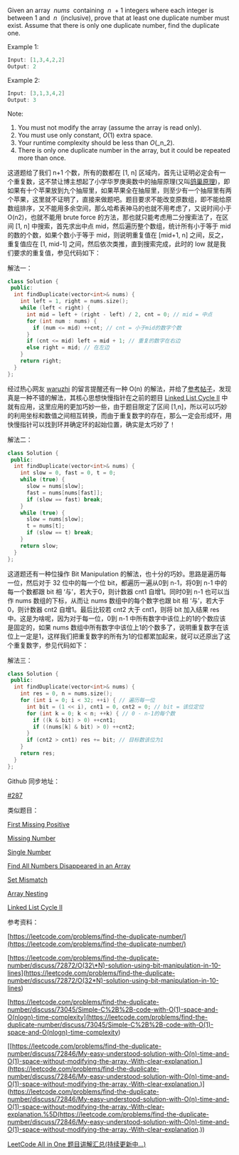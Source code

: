 Given an array  _nums_  containing  _n_  + 1 integers where each integer is between 1 and  _n_  (inclusive), prove that at least one duplicate number must exist. Assume that there is only one duplicate number, find the duplicate one.

Example 1:

```cpp
Input: [1,3,4,2,2]
Output: 2
```

Example 2:

```cpp
Input: [3,1,3,4,2]
Output: 3
```

Note:

1. You must not modify the array (assume the array is read only).
1. You must use only constant, _O_(1) extra space.
1. Your runtime complexity should be less than _O_(\_n_2).
1. There is only one duplicate number in the array, but it could be repeated more than once.

这道题给了我们 n+1 个数，所有的数都在 \[1, n\] 区域内，首先让证明必定会有一个重复数，这不禁让博主想起了小学华罗庚奥数中的抽屉原理(又叫[鸽巢原理](https://zh.wikipedia.org/wiki/%E9%B4%BF%E5%B7%A2%E5%8E%9F%E7%90%86))，即如果有十个苹果放到九个抽屉里，如果苹果全在抽屉里，则至少有一个抽屉里有两个苹果，这里就不证明了，直接来做题吧。题目要求不能改变原数组，即不能给原数组排序，又不能用多余空间，那么哈希表神马的也就不用考虑了，又说时间小于 O(n2)，也就不能用 brute force 的方法，那也就只能考虑用二分搜索法了，在区间 \[1, n\] 中搜索，首先求出中点 mid，然后遍历整个数组，统计所有小于等于 mid 的数的个数，如果个数小于等于 mid，则说明重复值在 \[mid+1, n\] 之间，反之，重复值应在 \[1, mid-1\] 之间，然后依次类推，直到搜索完成，此时的 low 就是我们要求的重复值，参见代码如下：

解法一：

```cpp
class Solution {
 public:
  int findDuplicate(vector<int>& nums) {
    int left = 1, right = nums.size();
    while (left < right) {
      int mid = left + (right - left) / 2, cnt = 0; // mid = 中点
      for (int num : nums) {
        if (num <= mid) ++cnt; // cnt = 小于mid的数字个数
      }
      if (cnt <= mid) left = mid + 1; // 重复的数字在右边
      else right = mid; // 在左边
    }    
    return right;
  }
};
```

经过热心网友 [waruzhi](http://www.cnblogs.com/waruzhi/) 的留言提醒还有一种 O(n) 的解法，并给了[参考帖子](http://bookshadow.com/weblog/2015/09/28/leetcode-find-duplicate-number/)，发现真是一种不错的解法，其核心思想快慢指针在之前的题目 [Linked List Cycle II](http://www.cnblogs.com/grandyang/p/4137302.html) 中就有应用，这里应用的更加巧妙一些，由于题目限定了区间 \[1,n\]，所以可以巧妙的利用坐标和数值之间相互转换，而由于重复数字的存在，那么一定会形成环，用快慢指针可以找到环并确定环的起始位置，确实是太巧妙了！

解法二：

```cpp
class Solution {
 public:
  int findDuplicate(vector<int>& nums) {
    int slow = 0, fast = 0, t = 0;
    while (true) {
      slow = nums[slow];
      fast = nums[nums[fast]];
      if (slow == fast) break;
    }
    while (true) {
      slow = nums[slow];
      t = nums[t];
      if (slow == t) break;
    }
    return slow;
  }
};
```

这道题还有一种位操作 Bit Manipulation 的解法，也十分的巧妙。思路是遍历每一位，然后对于 32 位中的每一个位 bit，都遍历一遍从0到 n-1，将0到 n-1 中的每一个数都跟 bit 相 ‘与’，若大于0，则计数器 cnt1 自增1。同时0到 n-1 也可以当作 nums 数组的下标，从而让 nums 数组中的每个数字也跟 bit 相 ‘与’，若大于0，则计数器 cnt2 自增1。最后比较若 cnt2 大于 cnt1，则将 bit 加入结果 res 中。这是为啥呢，因为对于每一位，0到 n-1 中所有数字中该位上的1的个数应该是固定的，如果 nums 数组中所有数字中该位上1的个数多了，说明重复数字在该位上一定是1，这样我们把重复数字的所有为1的位都累加起来，就可以还原出了这个重复数字，参见代码如下：

解法三：

```cpp
class Solution {
 public:
  int findDuplicate(vector<int>& nums) {
    int res = 0, n = nums.size();
    for (int i = 0; i < 32; ++i) { // 遍历每一位
      int bit = (1 << i), cnt1 = 0, cnt2 = 0; // bit = 该位定位
      for (int k = 0; k < n; ++k) { // 0 - n-1的每个数
        if ((k & bit) > 0) ++cnt1;
        if ((nums[k] & bit) > 0) ++cnt2;
      }
      if (cnt2 > cnt1) res += bit; // 目标数该位为1
    }
    return res;
  }
};
```

Github 同步地址：

[#287](https://github.com/grandyang/leetcode/issues/287)

类似题目：

[First Missing Positive](http://www.cnblogs.com/grandyang/p/4395963.html)

[Missing Number](http://www.cnblogs.com/grandyang/p/4756677.html)

[Single Number](http://www.cnblogs.com/grandyang/p/4130577.html)

[Find All Numbers Disappeared in an Array](http://www.cnblogs.com/grandyang/p/6222149.html)

[Set Mismatch](http://www.cnblogs.com/grandyang/p/7324242.html)

[Array Nesting](http://www.cnblogs.com/grandyang/p/6932727.html)

[Linked List Cycle II](http://www.cnblogs.com/grandyang/p/4137302.html)

参考资料：

[https://leetcode.com/problems/find-the-duplicate-number/](https://leetcode.com/problems/find-the-duplicate-number/)

[](<https://leetcode.com/problems/find-the-duplicate-number/discuss/72872/O(32*N)-solution-using-bit-manipulation-in-10-lines>)[https://leetcode.com/problems/find-the-duplicate-number/discuss/72872/O(32\*N)-solution-using-bit-manipulation-in-10-lines](<https://leetcode.com/problems/find-the-duplicate-number/discuss/72872/O(32*N)-solution-using-bit-manipulation-in-10-lines>)

[](<https://leetcode.com/problems/find-the-duplicate-number/discuss/73045/Simple-C%2B%2B-code-with-O(1)-space-and-O(nlogn)-time-complexity>)[https://leetcode.com/problems/find-the-duplicate-number/discuss/73045/Simple-C%2B%2B-code-with-O(1)-space-and-O(nlogn)-time-complexity](<https://leetcode.com/problems/find-the-duplicate-number/discuss/73045/Simple-C%2B%2B-code-with-O(1)-space-and-O(nlogn)-time-complexity>)

\[[https://leetcode.com/problems/find-the-duplicate-number/discuss/72846/My-easy-understood-solution-with-O(n)-time-and-O(1)-space-without-modifying-the-array.-With-clear-explanation.](<https://leetcode.com/problems/find-the-duplicate-number/discuss/72846/My-easy-understood-solution-with-O(n)-time-and-O(1)-space-without-modifying-the-array.-With-clear-explanation.>)\](https://leetcode.com/problems/find-the-duplicate-number/discuss/72846/My-easy-understood-solution-with-O(n)-time-and-O(1)-space-without-modifying-the-array.-With-clear-explanation.%5D(https://leetcode.com/problems/find-the-duplicate-number/discuss/72846/My-easy-understood-solution-with-O(n)-time-and-O(1)-space-without-modifying-the-array.-With-clear-explanation.))

[LeetCode All in One 题目讲解汇总(持续更新中...)](http://www.cnblogs.com/grandyang/p/4606334.html)
